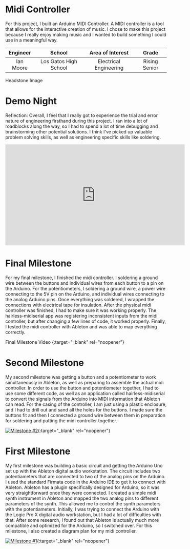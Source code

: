 ﻿# Midi Controller
For this project, I built an Arduino MIDI Controller. A MIDI controller is a tool that allows for the interactive creation of music. I chose to make this project because I really enjoy making music and I wanted to build something I could use in a meaningful way.

| **Engineer** | **School** | **Area of Interest** | **Grade** |
|:--:|:--:|:--:|:--:|
| Ian Moore | Los Gatos High School | Electrical Engineering | Rising Senior

Headstone Image

# Demo Night
Reflection: Overall, I feel that I really got to experience the trial and error nature of engineering firsthand during this project. I ran into a lot of roadblocks along the way, so I had to spend a lot of time debugging and brainstorming other potential solutions. I think I've picked up valuable problem solving skills, as well as engineering specific skills like soldering.

<iframe width="560" height="315" src="https://www.youtube.com/embed/etMTezY4xrc" title="YouTube video player" frameborder="0" allow="accelerometer; autoplay; clipboard-write; encrypted-media; gyroscope; picture-in-picture" allowfullscreen></iframe>

# Final Milestone


For my final milestone, I finished the midi controller. I soldering a ground wire between the buttons and individual wires from each button to a pin on the Arduino. For the potentiometers, I soldering a ground wire, a power wire connecting to the 5V pin on the Arduino, and individual wires connecting to the analog Arduino pins. Once everything was soldered, I wrapped the connections with electrical tape for insulation. After the physical midi controller was finished, I had to make sure it was working properly. The hairless-midiserial app was registering inconsistent inputs from the midi controller, but after changing a few lines of code, it worked properly. Finally, I tested the midi controller with Ableton and was able to map everything correctly.

Final Milestone Video {:target="_blank" rel="noopener"}

# Second Milestone


My second milestone was getting a button and a potentiometer to work simultaneously in Ableton, as well as preparing to assemble the actual midi controller. In order to use the button and potentiometer together, I had to use some different code, as well as an application called hairless-midiserial to convert the signals from the Arduino into MIDI information that Ableton can read. For the casing of the controller, I am just using a plastic enclosure, and I had to drill out and sand all the holes for the buttons. I made sure the buttons fit and then I connected a ground wire between them in preparation for soldering and putting the midi controller together.

[![Milestone #2](https://res.cloudinary.com/marcomontalbano/image/upload/v1626966972/video_to_markdown/images/youtube--LFArD90AK3E-c05b58ac6eb4c4700831b2b3070cd403.jpg)](https://www.youtube.com/watch?v=LFArD90AK3E "Milestone #2"){:target="_blank" rel="noopener"}

# First Milestone
  

My first milestone was building a basic circuit and getting the Arduino Uno set up with the Ableton digital audio workstation. The circuit includes two potentiameters that are connected to two of the analog pins on the Arduino. I used the standard Firmata code in the Arduino IDE to get it to connect with Ableton. Ableton has a plugin specifically designed for Arduino, so it was very straightforward once they were connected. I created a simple midi synth instrument in Ableton and mapped the two analog pins to different parameters of the synth. This allowed me to control the synth parameters with the potentiameters. Initially, I was trying to connect the Arduino with the Logic Pro X digital audio workstation, but I had a lot of difficulties with that. After some research, I found out that Ableton is actually much more compatible and optimized for the Arduino, so I switched over. For this milestone, I also created a diagram plan for my midi controller. 

[![Milestone #1](https://res.cloudinary.com/marcomontalbano/image/upload/v1626447965/video_to_markdown/images/youtube--cQkooa2bY04-c05b58ac6eb4c4700831b2b3070cd403.jpg)](https://www.youtube.com/watch?v=cQkooa2bY04&t=13s "Milestone #1"){:target="_blank" rel="noopener"}
